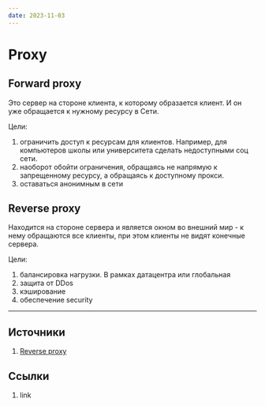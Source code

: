 ```yaml
---
date: 2023-11-03
---
```

# Proxy

## Forward proxy

Это сервер на стороне клиента, к которому образается клиент. И он уже обращается к нужному ресурсу в Сети.

Цели:

1. ограничить доступ к ресурсам для клиентов. Например, для компьютеров школы или университета сделать недоступными соц сети.
1. наоборот обойти ограничения, обращаясь не напрямую к запрещенному ресурсу, а обращаясь к доступному прокси.
1. оставаться анонимным в сети

## Reverse proxy

Находится на стороне сервера и является окном во внешний мир - к нему обращаются все клиенты, при этом клиенты не видят конечные сервера.

Цели:

1. балансировка нагрузки. В рамках датацентра или глобальная
1. защита от DDos
1. кэширование
1. обеспечение security

---

## Источники

1. [Reverse proxy](https://www.cloudflare.com/en-gb/learning/cdn/glossary/reverse-proxy/)

## Ссылки

1. link
